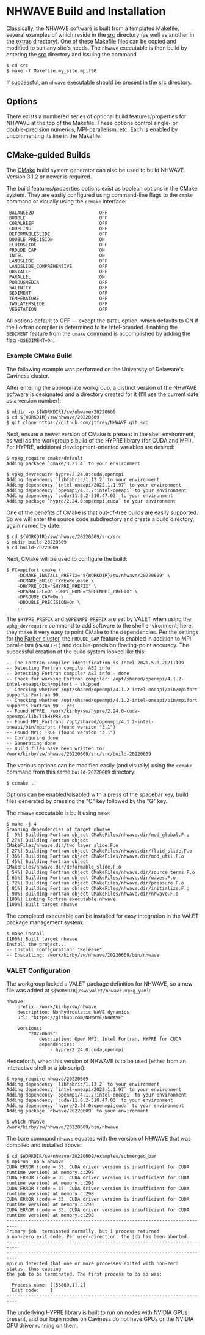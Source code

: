 # NHWAVE Build and Installation

Classically, the NHWAVE software is built from a templated Makefile, several examples of which reside in the [src](./src) directory (as well as another in the [extras](./extras) directory).  One of these Makefile files can be copied and modified to suit any site's needs.  The `nhwave` executable is then build by entering the [src](./src) directory and issuing the command

```
$ cd src
$ make -f Makefile.my_site.mpif90
```

If successful, an `nhwave` executable should be present in the [src](./src) directory.


## Options

There exists a numbered series of optional build features/properties for NHWAVE at the top of the Makefile.  These options control single- or double-precision numerics, MPI-parallelism, etc.  Each is enabled by uncommenting its line in the Makefile.


## CMake-guided Builds

The [CMake](https://cmake.org/) build system generator can also be used to build NHWAVE.  Version 3.1.2 or newer is required.

The build features/properties options exist as boolean options in the CMake system.  They are easily configured using command-line flags to the `cmake` command or visually using the `ccmake` interface:

```
 BALANCE2D                        OFF
 BUBBLE                           OFF
 CORALREEF                        OFF
 COUPLING                         OFF
 DEFORMABLESLIDE                  OFF
 DOUBLE_PRECISION                 ON
 FLUIDSLIDE                       OFF
 FROUDE_CAP                       ON
 INTEL                            ON
 LANDSLIDE                        OFF
 LANDSLIDE_COMPREHENSIVE          OFF
 OBSTACLE                         OFF
 PARALLEL                         ON
 POROUSMEDIA                      OFF
 SALINITY                         OFF
 SEDIMENT                         OFF
 TEMPERATURE                      OFF
 TWOLAYERSLIDE                    OFF
 VEGETATION                       OFF
```

All options default to OFF — except the `INTEL` option, which defaults to ON if the Fortran compiler is determined to be Intel-branded.  Enabling the `SEDIMENT` feature from the `cmake` command is accomplished by adding the flag `-DSEDIMENT=On`.


### Example CMake Build

The following example was performed on the University of Delaware's Caviness cluster.

After entering the appropriate workgroup, a distinct version of the NHWAVE software is designated and a directory created for it (I'll use the current date as a version number):

```
$ mkdir -p ${WORKDIR}/sw/nhwave/20220609
$ cd ${WORKDIR}/sw/nhwave/20220609
$ git clone https://github.com/jtfrey/NHWAVE.git src
```

Next, ensure a newer version of CMake is present in the shell environment, as well as the workgroup's build of the HYPRE library (for CUDA and MPI).  For HYPRE, additional development-oriented variables are desired:

```
$ vpkg_require cmake/default
Adding package `cmake/3.21.4` to your environment

$ vpkg_devrequire hypre/2.24.0:cuda,openmpi
Adding dependency `libfabric/1.13.2` to your environment
Adding dependency `intel-oneapi/2022.1.1.97` to your environment
Adding dependency `openmpi/4.1.2:intel-oneapi` to your environment
Adding dependency `cuda/11.6.2-510.47.03` to your environment
Adding package `hypre/2.24.0:openmpi,cuda` to your environment
```

One of the benefits of CMake is that out-of-tree builds are easily supported.  So we will enter the source code subdirectory and create a build directory, again named by date:

```
$ cd ${WORKDIR}/sw/nhwave/20220609/src/src
$ mkdir build-20220609
$ cd build-20220609
```

Next, CMake will be used to configure the build:

```
$ FC=mpifort cmake \
    -DCMAKE_INSTALL_PREFIX="${WORKDIR}/sw/nhwave/20220609" \
    -DCMAKE_BUILD_TYPE=Release \
    -DHYPRE_DIR="$HYPRE_PREFIX" \
    -DPARALLEL=On -DMPI_HOME="$OPENMPI_PREFIX" \
    -DFROUDE_CAP=On \
    -DDOUBLE_PRECISION=On \
    ..
```

The `$HYPRE_PREFIX` and `$OPENMPI_PREFIX` are set by VALET when using the `vpkg_devrequire` command to add software to the shell environment; here, they make it very easy to point CMake to the dependencies.  Per the settings for [the Farber cluster](src/Makefile.farber.mpif90), the `FROUDE_CAP` feature is enabled in addition to MPI parallelism (`PARALLEL`) and double-precision floating-point accuracy.  The successful creation of the build system looked like this:

```
-- The Fortran compiler identification is Intel 2021.5.0.20211109
-- Detecting Fortran compiler ABI info
-- Detecting Fortran compiler ABI info - done
-- Check for working Fortran compiler: /opt/shared/openmpi/4.1.2-intel-oneapi/bin/mpifort - skipped
-- Checking whether /opt/shared/openmpi/4.1.2-intel-oneapi/bin/mpifort supports Fortran 90
-- Checking whether /opt/shared/openmpi/4.1.2-intel-oneapi/bin/mpifort supports Fortran 90 - yes
-- Found HYPRE: /work/kirby/sw/hypre/2.24.0-cuda-openmpi/lib/libHYPRE.so  
-- Found MPI_Fortran: /opt/shared/openmpi/4.1.2-intel-oneapi/bin/mpifort (found version "3.1") 
-- Found MPI: TRUE (found version "3.1")  
-- Configuring done
-- Generating done
-- Build files have been written to: /work/kirby/sw/nhwave/20220609/src/src/build-20220609
```

The various options can be modified easily (and visually) using the `ccmake` command from this same `build-20220609` directory:

```
$ ccmake ..
```

Options can be enabled/disabled with a press of the spacebar key, build files generated by pressing the "C" key followed by the "G" key.

The `nhwave` executable is built using `make`:

```
$ make -j 4
Scanning dependencies of target nhwave
[  9%] Building Fortran object CMakeFiles/nhwave.dir/mod_global.F.o
[ 27%] Building Fortran object CMakeFiles/nhwave.dir/two_layer_slide.F.o
[ 27%] Building Fortran object CMakeFiles/nhwave.dir/fluid_slide.F.o
[ 36%] Building Fortran object CMakeFiles/nhwave.dir/mod_util.F.o
[ 45%] Building Fortran object CMakeFiles/nhwave.dir/deformable_slide.F.o
[ 54%] Building Fortran object CMakeFiles/nhwave.dir/source_terms.F.o
[ 63%] Building Fortran object CMakeFiles/nhwave.dir/waves.F.o
[ 72%] Building Fortran object CMakeFiles/nhwave.dir/pressure.F.o
[ 81%] Building Fortran object CMakeFiles/nhwave.dir/initialize.F.o
[ 90%] Building Fortran object CMakeFiles/nhwave.dir/nhwave.F.o
[100%] Linking Fortran executable nhwave
[100%] Built target nhwave
```

The completed executable can be installed for easy integration in the VALET package management system:

```
$ make install
[100%] Built target nhwave
Install the project...
-- Install configuration: "Release"
-- Installing: /work/kirby/sw/nhwave/20220609/bin/nhwave
```

### VALET Configuration

The workgroup lacked a VALET package definition for NHWAVE, so a new file was added at `${WORKDIR}/sw/valet/nhwave.vpkg_yaml`:

```
nhwave:
    prefix: /work/kirby/sw/nhwave
    description: Nonhydrostatic WAVE dynamics
    url: "https://github.com/NHWAVE/NHWAVE"

    versions:
        "20220609":
            description: Open MPI, Intel Fortran, HYPRE for CUDA
            dependencies:
                - hypre/2.24.0:cuda,openmpi

```

Henceforth, when this version of NHWAVE is to be used (either from an interactive shell or a job script):

```
$ vpkg_require nhwave/20220609
Adding dependency `libfabric/1.13.2` to your environment
Adding dependency `intel-oneapi/2022.1.1.97` to your environment
Adding dependency `openmpi/4.1.2:intel-oneapi` to your environment
Adding dependency `cuda/11.6.2-510.47.03` to your environment
Adding dependency `hypre/2.24.0:openmpi,cuda` to your environment
Adding package `nhwave/20220609` to your environment

$ which nhwave
/work/kirby/sw/nhwave/20220609/bin/nhwave
```

The bare command `nhwave` equates with the version of NHWAVE that was compiled and installed above:

```
$ cd $WORKDIR/sw/nhwave/20220609/examples/submerged_bar
$ mpirun -np 5 nhwave
CUDA ERROR (code = 35, CUDA driver version is insufficient for CUDA runtime version) at memory.c:298
CUDA ERROR (code = 35, CUDA driver version is insufficient for CUDA runtime version) at memory.c:298
CUDA ERROR (code = 35, CUDA driver version is insufficient for CUDA runtime version) at memory.c:298
CUDA ERROR (code = 35, CUDA driver version is insufficient for CUDA runtime version) at memory.c:298
CUDA ERROR (code = 35, CUDA driver version is insufficient for CUDA runtime version) at memory.c:298
--------------------------------------------------------------------------
Primary job  terminated normally, but 1 process returned
a non-zero exit code. Per user-direction, the job has been aborted.
--------------------------------------------------------------------------
--------------------------------------------------------------------------
mpirun detected that one or more processes exited with non-zero status, thus causing
the job to be terminated. The first process to do so was:

  Process name: [[56869,1],2]
  Exit code:    1
--------------------------------------------------------------------------
```

The underlying HYPRE library is built to run on nodes with NVIDIA GPUs present, and our login nodes on Caviness do not have GPUs or the NVIDIA GPU driver running on them.
